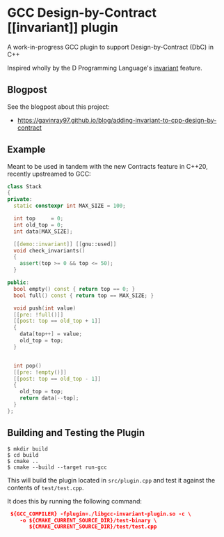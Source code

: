 # GCC Design-by-Contract [[invariant]] plugin

A work-in-progress GCC plugin to support Design-by-Contract (DbC) in C++

Inspired wholly by the D Programming Language's [invariant](https://tour.dlang.org/tour/en/gems/contract-programming) feature.

## Blogpost

See the blogpost about this project:

-   https://gavinray97.github.io/blog/adding-invariant-to-cpp-design-by-contract

## Example

Meant to be used in tandem with the new Contracts feature in C++20, recently upstreamed to GCC:

```cpp
class Stack
{
private:
  static constexpr int MAX_SIZE = 100;

  int top     = 0;
  int old_top = 0;
  int data[MAX_SIZE];

  [[demo::invariant]] [[gnu::used]]
  void check_invariants()
  {
	assert(top >= 0 && top <= 50);
  }

public:
  bool empty() const { return top == 0; }
  bool full() const { return top == MAX_SIZE; }

  void push(int value)
  [[pre: !full()]]
  [[post: top == old_top + 1]]
  {
    data[top++] = value;
    old_top = top;
  }


  int pop()
  [[pre: !empty()]]
  [[post: top == old_top - 1]]
  {
    old_top = top;
    return data[--top];
  }
};
```

## Building and Testing the Plugin

```sh-session
$ mkdir build
$ cd build
$ cmake ..
$ cmake --build --target run-gcc
```

This will build the plugin located in `src/plugin.cpp` and test it against the contents of `test/test.cpp`.

It does this by running the following command:

```cmake
 ${GCC_COMPILER} -fplugin=./libgcc-invariant-plugin.so -c \
    -o ${CMAKE_CURRENT_SOURCE_DIR}/test-binary \
       ${CMAKE_CURRENT_SOURCE_DIR}/test/test.cpp
```
